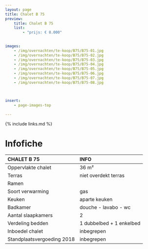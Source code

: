 ```yaml
---
layout: page
title: Chalet B 75
preview: 
    title: Chalet B 75
    list:
        - "prijs: € 8.000"
        
        
images:
    - /img/overnachten/te-koop/B75/B75-01.jpg
    - /img/overnachten/te-koop/B75/B75-02.jpg
    - /img/overnachten/te-koop/B75/B75-03.jpg
    - /img/overnachten/te-koop/B75/B75-04.jpg
    - /img/overnachten/te-koop/B75/B75-05.jpg
    - /img/overnachten/te-koop/B75/B75-06.jpg
    - /img/overnachten/te-koop/B75/B75-07.jpg
    - /img/overnachten/te-koop/B75/B75-08.jpg
    
    
    
insert:
    - page-images-top
    
---
```


{% include links.md %}



# Infofiche 

CHALET B 75                 | INFO        | 
:---------------------------|:------------|
Oppervlakte chalet          |36 m²
Terras                      |niet overdekt terras
Ramen                       |
Soort verwarming            |gas
Keuken                      |aparte keuken
Badkamer                    |douche - lavabo - wc
Aantal slaapkamers          |2
Verdeling bedden            |1 dubbelbed + 1 enkelbed
Inboedel chalet             |inbegrepen
Standplaatsvergoeding 2018  |inbegrepen
